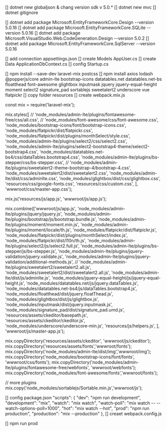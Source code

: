 [] dotnet new globaljson & chang version sdk v 5.0.*
[] dotnet new mvc
[] dotnet gitignore

<!-- package install  -->
[] dotnet add package Microsoft.EntityFrameworkCore.Design --version 5.0.16
[] dotnet add package Microsoft.EntityFrameworkCore.SQLite --version 5.0.16
[] dotnet add package Microsoft.VisualStudio.Web.CodeGeneration.Design --version 5.0.2
[] dotnet add package Microsoft.EntityFrameworkCore.SqlServer --version 5.0.16

[] add connection appsettings.json
[] create Models AppUser.cs
[] create Data ApplicationDbContext.cs
[] config Startup.cs

[] npm install --save-dev laravel-mix postcss
[] npm install axios lodash @popperjs/core admin-lte bootstrap-icons datatables.net datatables.net-bs floatthead font-awesome glightbox inputmask jquery jquery-equal-height moment select2 signature_pad sortablejs sweetalert2 underscore vue flatpickr
[] copy folder resources
[] create webpack.mix.js

<!-- --------------------------------------------------- -->
const mix = require('laravel-mix');


mix.styles([
    // 'node_modules/admin-lte/plugins/fontawesome-free/css/all.css',
    // 'node_modules/font-awesome/css/font-awesome.css',
    'node_modules/bootstrap-icons/font/bootstrap-icons.css',
    'node_modules/flatpickr/dist/flatpickr.css',
    'node_modules/flatpickr/dist/plugins/monthSelect/style.css',
    'node_modules/admin-lte/plugins/select2/css/select2.css',
    'node_modules/admin-lte/plugins/select2-bootstrap4-theme/select2-bootstrap4.css',
    'node_modules/datatables.net-bs4/css/dataTables.bootstrap4.css',
    'node_modules/admin-lte/plugins/bs-stepper/css/bs-stepper.css',
    // 'node_modules/admin-lte/plugins/sweetalert2-theme-bootstrap-4/bootstrap-4.css',
    'node_modules/sweetalert2/dist/sweetalert2.css',
    'node_modules/admin-lte/dist/css/adminlte.css',
    'node_modules/glightbox/dist/css/glightbox.css',
    'resources/css/google-fonts.css',
    'resources/css/custom.css',
], 'wwwroot/css/master-app.css');


mix.js('resources/js/app.js', 'wwwroot/js/app.js');

mix.combine(['wwwroot/js/app.js',
'node_modules/admin-lte/plugins/jquery/jquery.js',
'node_modules/admin-lte/plugins/bootstrap/js/bootstrap.bundle.js',
'node_modules/admin-lte/plugins/moment/moment.min.js',
'node_modules/admin-lte/plugins/moment/locale/th.js',
'node_modules/flatpickr/dist/flatpickr.js',
'node_modules/flatpickr/dist/plugins/monthSelect/index.js',
'node_modules/flatpickr/dist/l10n/th.js',
'node_modules/admin-lte/plugins/select2/js/select2.full.js',
'node_modules/admin-lte/plugins/bs-stepper/js/bs-stepper.js',
'node_modules/admin-lte/plugins/jquery-validation/jquery.validate.js',
'node_modules/admin-lte/plugins/jquery-validation/additional-methods.js',
// 'node_modules/admin-lte/plugins/sweetalert2/sweetalert2.all.js',
'node_modules/sweetalert2/dist/sweetalert2.all.js',
'node_modules/admin-lte/dist/js/adminlte.js',
'node_modules/jquery-equal-height/js/jquery-equal-height.js',
'node_modules/datatables.net/js/jquery.dataTables.js',
'node_modules/datatables.net-bs4/js/dataTables.bootstrap4.js',
'node_modules/floatthead/dist/jquery.floatThead.js',
'node_modules/glightbox/dist/js/glightbox.js',
'node_modules/inputmask/dist/jquery.inputmask.js',
'node_modules/signature_pad/dist/signature_pad.umd.js',
'resources/assets/ckeditor/basepath.js',
'resources/assets/ckeditor/ckeditor.js',
'node_modules/underscore/underscore-min.js',
'resources/js/helpers.js',
], 'wwwroot/js/master-app.js');


mix.copyDirectory('resources/assets/ckeditor', 'wwwroot/js/ckeditor');
mix.copyDirectory('resources/assets/fonts','wwwroot/fonts');
mix.copyDirectory('node_modules/admin-lte/dist/img','wwwroot/img');
mix.copyDirectory('node_modules/bootstrap-icons/font/fonts', 'wwwroot/css/fonts');
mix.copyDirectory('node_modules/admin-lte/plugins/fontawesome-free/webfonts', 'wwwroot/webfonts');
mix.copyDirectory('node_modules/font-awesome/fonts','wwwroot/fonts');

// more plugins
mix.copy('node_modules/sortablejs/Sortable.min.js','wwwroot/js');

<!-- --------------------------------------------------- -->

[] config package.json 
    "scripts": {
        "dev": "npm run development",
        "development": "mix",
        "watch": "mix watch",
        "watch-poll": "mix watch -- --watch-options-poll=1000",
        "hot": "mix watch --hot",
        "prod": "npm run production",
        "production": "mix --production"
    },
[] creaet webpack.config.js
<!-- ---------------------------------------------------- -->
[] npm run prod
<!-- ------------------------------------------- -->
